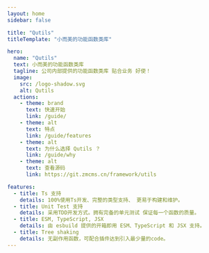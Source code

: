 ```yaml
---
layout: home
sidebar: false

title: "Qutils"
titleTemplate: "小而美的功能函数类库"

hero:
  name: "Qutils"
  text: 小而美的功能函数类库
  tagline: 公司内部提供的功能函数类库 贴合业务 好使！
  image:
    src: /logo-shadow.svg
    alt: Qutils
  actions:
    - theme: brand
      text: 快速开始
      link: /guide/
    - theme: alt
      text: 特点
      link: /guide/features
    - theme: alt
      text: 为什么选择 Qutils ？
      link: /guide/why
    - theme: alt
      text: 查看源码
      link: https://git.zmcms.cn/framework/utils

features:
  - title: Ts 支持
    details: 100%使用Ts开发、完整的类型支持、 更易于构建和维护。
  - title: Unit Test 支持
    details: 采用TDD开发方式。拥有完备的单元测试 保证每一个函数的质量。
  - title: ESM, TypeScript, JSX
    details: 由 esbuild 提供的开箱即用 ESM、TypeScript 和 JSX 支持。
  - title: Tree shaking
    details: 无副作用函数，可配合插件达到引入最少量的code。
---
```

